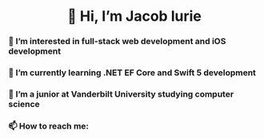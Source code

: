 <h1 align="center">
👋 Hi, I’m Jacob lurie
</h1>
<h3>👀 I’m interested in full-stack web development and iOS development</h3>
<h3>🌱 I’m currently learning .NET EF Core and Swift 5 development</h3>
<h3>📖 I’m a junior at Vanderbilt University studying computer science</h3>
<h3>📫 How to reach me:</h3>

<!---
jacoblurie29/jacoblurie29 is a ✨ special ✨ repository because its `README.md` (this file) appears on your GitHub profile.
You can click the Preview link to take a look at your changes.
--->
